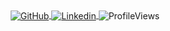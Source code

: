 <div align="center">
    <a href="https://github.com/WiseLife42">
      <img alt="GitHub" src="https://img.shields.io/badge/-Github-000?style=flat-square&logo=Github&logoColor=white" align="center" />
    </a>
    <a href="https://www.linkedin.com/in/safak-aydin-4a8b1114b/">
      <img alt="Linkedin" src="https://img.shields.io/badge/-LinkedIn-blue?style=flat-square&logo=Linkedin&logoColor=white" align="center" />
    </a>
      <img alt="ProfileViews" src="https://gpvc.arturio.dev/WiseLife42" align="center" />
     <script src="https://tryhackme.com/badge/359953"></script>
</div>
